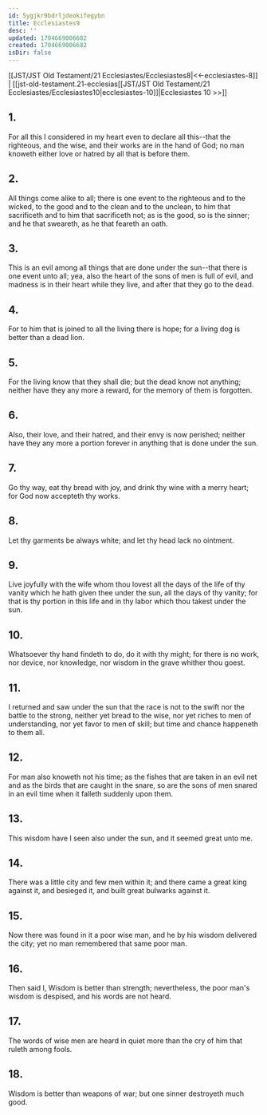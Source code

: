 ```yaml
---
id: 5ygjkr9bdrljdeokifegybn
title: Ecclesiastes9
desc: ''
updated: 1704669006682
created: 1704669006682
isDir: false
---
```

[[JST/JST Old Testament/21 Ecclesiastes/Ecclesiastes8|<<-ecclesiastes-8]] | [[jst-old-testament.21-ecclesias[[JST/JST Old Testament/21 Ecclesiastes/Ecclesiastes10|ecclesiastes-10]]|Ecclesiastes 10 >>]]
## 1.
For all this I considered in my heart even to declare all this\--that the righteous, and the wise, and their works are in the hand of God; no man knoweth either love or hatred by all that is before them.
## 2.
All things come alike to all; there is one event to the righteous and to the wicked, to the good and to the clean and to the unclean, to him that sacrificeth and to him that sacrificeth not; as is the good, so is the sinner; and he that sweareth, as he that feareth an oath.
## 3.
This is an evil among all things that are done under the sun\--that there is one event unto all; yea, also the heart of the sons of men is full of evil, and madness is in their heart while they live, and after that they go to the dead.
## 4.
For to him that is joined to all the living there is hope; for a living dog is better than a dead lion.
## 5.
For the living know that they shall die; but the dead know not anything; neither have they any more a reward, for the memory of them is forgotten.
## 6.
Also, their love, and their hatred, and their envy is now perished; neither have they any more a portion forever in anything that is done under the sun.
## 7.
Go thy way, eat thy bread with joy, and drink thy wine with a merry heart; for God now accepteth thy works.
## 8.
Let thy garments be always white; and let thy head lack no ointment.
## 9.
Live joyfully with the wife whom thou lovest all the days of the life of thy vanity which he hath given thee under the sun, all the days of thy vanity; for that is thy portion in this life and in thy labor which thou takest under the sun.
## 10.
Whatsoever thy hand findeth to do, do it with thy might; for there is no work, nor device, nor knowledge, nor wisdom in the grave whither thou goest.
## 11.
I returned and saw under the sun that the race is not to the swift nor the battle to the strong, neither yet bread to the wise, nor yet riches to men of understanding, nor yet favor to men of skill; but time and chance happeneth to them all.
## 12.
For man also knoweth not his time; as the fishes that are taken in an evil net and as the birds that are caught in the snare, so are the sons of men snared in an evil time when it falleth suddenly upon them.
## 13.
This wisdom have I seen also under the sun, and it seemed great unto me.
## 14.
There was a little city and few men within it; and there came a great king against it, and besieged it, and built great bulwarks against it.
## 15.
Now there was found in it a poor wise man, and he by his wisdom delivered the city; yet no man remembered that same poor man.
## 16.
Then said I, Wisdom is better than strength; nevertheless, the poor man\'s wisdom is despised, and his words are not heard.
## 17.
The words of wise men are heard in quiet more than the cry of him that ruleth among fools.
## 18.
Wisdom is better than weapons of war; but one sinner destroyeth much good.

